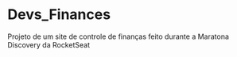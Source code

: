 # Devs_Finances

Projeto de um site de controle de finanças feito durante a Maratona Discovery da RocketSeat
